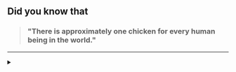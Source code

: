 ## Did you know that

<h3>
  <blockquote>
<!--START_SECTION:debris-->                                                                                                                                                                                                                                         
"There is approximately one chicken for every human being in the world."
<!--END_SECTION:debris-->
  </blockquote>
</h3>

-----

<details>
  <summary></summary>

<img src="https://github-readme-stats.vercel.app/api?show_icons=true&hide=issues&username=ekickx"> <img src="https://github-readme-stats.vercel.app/api/top-langs/?layout=compact&username=ekickx">

</details>
